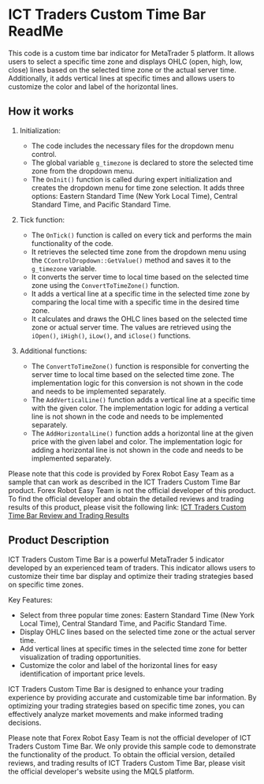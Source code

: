 # ICT Traders Custom Time Bar ReadMe

This code is a custom time bar indicator for MetaTrader 5 platform. It allows users to select a specific time zone and displays OHLC (open, high, low, close) lines based on the selected time zone or the actual server time. Additionally, it adds vertical lines at specific times and allows users to customize the color and label of the horizontal lines.

## How it works

1. Initialization:
   - The code includes the necessary files for the dropdown menu control.
   - The global variable `g_timezone` is declared to store the selected time zone from the dropdown menu.
   - The `OnInit()` function is called during expert initialization and creates the dropdown menu for time zone selection. It adds three options: Eastern Standard Time (New York Local Time), Central Standard Time, and Pacific Standard Time.

2. Tick function:
   - The `OnTick()` function is called on every tick and performs the main functionality of the code.
   - It retrieves the selected time zone from the dropdown menu using the `CControlDropdown::GetValue()` method and saves it to the `g_timezone` variable.
   - It converts the server time to local time based on the selected time zone using the `ConvertToTimeZone()` function.
   - It adds a vertical line at a specific time in the selected time zone by comparing the local time with a specific time in the desired time zone.
   - It calculates and draws the OHLC lines based on the selected time zone or actual server time. The values are retrieved using the `iOpen()`, `iHigh()`, `iLow()`, and `iClose()` functions.

3. Additional functions:
   - The `ConvertToTimeZone()` function is responsible for converting the server time to local time based on the selected time zone. The implementation logic for this conversion is not shown in the code and needs to be implemented separately.
   - The `AddVerticalLine()` function adds a vertical line at a specific time with the given color. The implementation logic for adding a vertical line is not shown in the code and needs to be implemented separately.
   - The `AddHorizontalLine()` function adds a horizontal line at the given price with the given label and color. The implementation logic for adding a horizontal line is not shown in the code and needs to be implemented separately.

Please note that this code is provided by Forex Robot Easy Team as a sample that can work as described in the ICT Traders Custom Time Bar product. Forex Robot Easy Team is not the official developer of this product. To find the official developer and obtain the detailed reviews and trading results of this product, please visit the following link: [ICT Traders Custom Time Bar Review and Trading Results](https://forexroboteasy.com/forex-robot-review/ict-traders-custom-time-bar-review-optimize-forex-trading/)

## Product Description

ICT Traders Custom Time Bar is a powerful MetaTrader 5 indicator developed by an experienced team of traders. This indicator allows users to customize their time bar display and optimize their trading strategies based on specific time zones.

Key Features:
- Select from three popular time zones: Eastern Standard Time (New York Local Time), Central Standard Time, and Pacific Standard Time.
- Display OHLC lines based on the selected time zone or the actual server time.
- Add vertical lines at specific times in the selected time zone for better visualization of trading opportunities.
- Customize the color and label of the horizontal lines for easy identification of important price levels.

ICT Traders Custom Time Bar is designed to enhance your trading experience by providing accurate and customizable time bar information. By optimizing your trading strategies based on specific time zones, you can effectively analyze market movements and make informed trading decisions.

Please note that Forex Robot Easy Team is not the official developer of ICT Traders Custom Time Bar. We only provide this sample code to demonstrate the functionality of the product. To obtain the official version, detailed reviews, and trading results of ICT Traders Custom Time Bar, please visit the official developer's website using the MQL5 platform.
